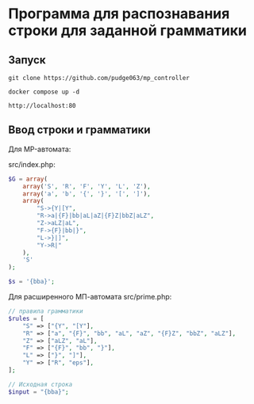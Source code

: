 # Программа для распознавания строки для заданной грамматики

## Запуск

```
git clone https://github.com/pudge063/mp_controller
```

```
docker compose up -d
```

```
http://localhost:80
```

## Ввод строки и грамматики

Для MP-автомата:

src/index.php:
```PHP
$G = array(
    array('S', 'R', 'F', 'Y', 'L', 'Z'),
    array('a', 'b', '{', '}', '[', ']'),
    array(
        "S->{Y|[Y",
        "R->a|{F}|bb|aL|aZ|{F}Z|bbZ|aLZ",
        "Z->aLZ|aL",
        "F->{F}|bb|}",
        "L->}|]",
        "Y->R|"
    ),
    'S'
);

$s = '{bba}';
```

Для расширенного МП-автомата
src/prime.php:
```PHP
// правила грамматики
$rules = [
    "S" => ["{Y", "[Y"],
    "R" => ["a", "{F}", "bb", "aL", "aZ", "{F}Z", "bbZ", "aLZ"],
    "Z" => ["aLZ", "aL"],
    "F" => ["{F}", "bb", "}"],
    "L" => ["}", "]"],
    "Y" => ["R", "eps"],
];

// Исходная строка
$input = "{bba}";
```